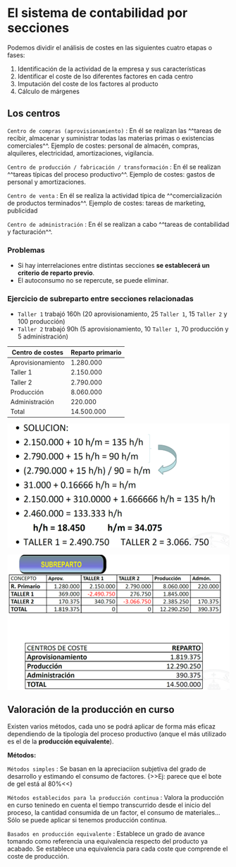 # El sistema de contabilidad por secciones

Podemos dividir el análisis de costes en las siguientes cuatro etapas o fases:

1. Identificación de la actividad de la empresa y sus características
2. Identificar el coste de lso diferentes factores en cada centro
3. Imputación del coste de los factores al producto
4. Cálculo de márgenes

## Los centros

`Centro de compras (aprovisionamiento)`
:   En él se realizan las ^^tareas de recibir, almacenar y suministrar todas las materias primas o existencias comerciales^^.
    <span class="tail">Ejemplo de costes: personal de almacén, compras, alquileres, electricidad, amortizaciones, vigilancia.</span>

`Centro de producción / fabricación / transformación`
:   En él se realizan ^^tareas típicas del proceso productivo^^.
    <span class="tail">Ejemplo de costes: gastos de personal y amortizaciones.</span>

`Centro de venta`
:   En él se realiza la actividad típica de ^^comercialización de productos terminados^^.
    <span class="tail">Ejemplo de costes: tareas de marketing, publicidad</span>

`Centro de administración`
:   En él se realizan a cabo ^^tareas de contabilidad y facturación^^.

### Problemas

- Si hay interrelaciones entre distintas secciones **se establecerá un criterio de reparto previo**.
- El autoconsumo no se repercute, se puede eliminar.

### Ejercicio de subreparto entre secciones relacionadas

- `Taller 1` trabajó 160h (20 aprovisionamiento, 25 `Taller 1`, 15 `Taller 2` y 100 producción)
- `Taller 2` trabajó 90h (5 aprovisionamiento, 10 `Taller 1`, 70 producción y 5 administración)

|Centro de costes|Reparto primario|
|--|--|
|Aprovisionamiento|1.280.000|
|Taller 1|2.150.000|
|Taller 2|2.790.000|
|Producción|8.060.000|
|Administración|220.000|
|Total|14.500.000|

![img](../images/tema-4/ejemplos/solucion-ejercicio-subreparto-secciones-relacionadas.png)

![img](../images/tema-4/ejemplos/solucion-ejercicio-subreparto-secciones-relacionadas-2.png)

## Valoración de la producción en curso

Existen varios métodos, cada uno se podrá aplicar de forma más eficaz dependiendo de la tipología del proceso productivo (anque el más utilizado es el de la **producción equivalente**).

**Métodos:**

`Métodos simples`
:   Se basan en la apreciaciíon subjetiva del grado de desarrollo y estimando el consumo de factores. {>>Ej: parece que el bote de gel está al 80%<<}

`Métodos establecidos para la producción continua`
:   Valora la producción en curso teninedo en cuenta el tiempo transcurrido desde el inicio del proceso, la cantidad consumida de un factor, el consumo de materiales... Sólo se puede aplicar si tenemos producción continua.

`Basados en producción equivalente`
:   Establece un grado de avance tomando como referencia una equivalencia respecto del producto ya acabado. Se establece una equivalencia para cada coste que comprende el coste de producción.

<!-- ### Ejemplo producción equivalente

|Unidades|%||Existencias finales|
|:--:|:--:|:--:|--|
|4|0,25|1,00||
|38|1,00|38,0|||
|6|0,75|4,50|4|.5\*1.149,43=5.172,44|
|Suma||43,50|

Coste unitario: 50.000 / 43,5 = 1.149,43 -->
